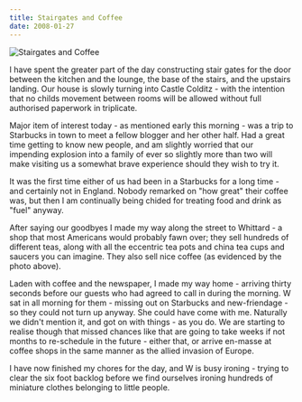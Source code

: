 ```yaml
---
title: Stairgates and Coffee
date: 2008-01-27
---
```


![Stairgates and Coffee](https://source.unsplash.com/_nRpqIBM40Q/1600x900)

I have spent the greater part of the day constructing stair gates for the door between the kitchen and the lounge, the base of the stairs, and the upstairs landing. Our house is slowly turning into Castle Colditz - with the intention that no childs movement between rooms will be allowed without full authorised paperwork in triplicate.

Major item of interest today - as mentioned early this morning - was a trip to Starbucks in town to meet a fellow blogger and her other half. Had a great time getting to know new people, and am slightly worried that our impending explosion into a family of ever so slightly more than two will make visiting us a somewhat brave experience should they wish to try it.

It was the first time either of us had been in a Starbucks for a long time - and certainly not in England. Nobody remarked on "how great" their coffee was, but then I am continually being chided for treating food and drink as "fuel" anyway.

After saying our goodbyes I made my way along the street to Whittard - a shop that most Americans would probably fawn over; they sell hundreds of different teas, along with all the eccentric tea pots and china tea cups and saucers you can imagine. They also sell nice coffee (as evidenced by the photo above).

Laden with coffee and the newspaper, I made my way home - arriving thirty seconds before our guests who had agreed to call in during the morning. W sat in all morning for them - missing out on Starbucks and new-friendage - so they could not turn up anyway. She could have come with me. Naturally we didn't mention it, and got on with things - as you do. We are starting to realise though that missed chances like that are going to take weeks if not months to re-schedule in the future - either that, or arrive en-masse at coffee shops in the same manner as the allied invasion of Europe.

I have now finished my chores for the day, and W is busy ironing - trying to clear the six foot backlog before we find ourselves ironing hundreds of miniature clothes belonging to little people.